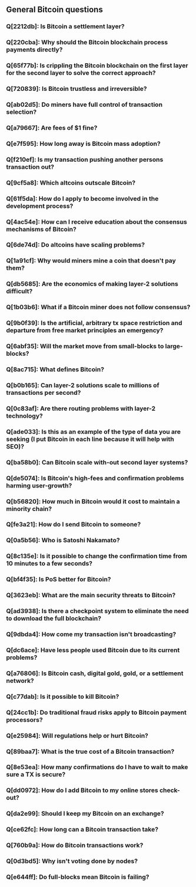 ## General Bitcoin questions

### Q[2212db]: Is Bitcoin a settlement layer?

### Q[220cba]: Why should the Bitcoin blockchain process payments directly?

### Q[65f77b]: Is crippling the Bitcoin blockchain on the first layer for the second layer to solve the correct approach?

### Q[720839]: Is Bitcoin trustless and irreversible?

### Q[ab02d5]: Do miners have full control of transaction selection?

### Q[a79667]: Are fees of $1 fine?

### Q[e7f595]: How long away is Bitcoin mass adoption?

### Q[f210ef]: Is my transaction pushing another persons transaction out?

### Q[9cf5a8]: Which altcoins outscale Bitcoin?

### Q[61f5da]: How do I apply to become involved in the development process?

### Q[4ac54e]: How can I receive education about the consensus mechanisms of Bitcoin?

### Q[6de74d]: Do altcoins have scaling problems?

### Q[1a91cf]: Why would miners mine a coin that doesn't pay them?

### Q[db5685]: Are the economics of making layer-2 solutions difficult?

### Q[1b03b6]: What if a Bitcoin miner does not follow consensus?

### Q[9b0f39]: Is the artificial, arbitrary tx space restriction and departure from free market principles an emergency?

### Q[6abf35]: Will the market move from small-blocks to large-blocks?

### Q[8ac715]: What defines Bitcoin?

### Q[b0b165]: Can layer-2 solutions scale to millions of transactions per second?

### Q[0c83af]: Are there routing problems with layer-2 technology?

### Q[ade033]: Is this as an example of the type of data you are seeking (I put Bitcoin in each line because it will help with SEO)?

### Q[ba58b0]: Can Bitcoin scale with-out second layer systems?

### Q[de5074]: Is Bitcoin's high-fees and confirmation problems harming user-growth?

### Q[b56820]: How much in Bitcoin would it cost to maintain a minority chain?

### Q[fe3a21]: How do I send Bitcoin to someone?

### Q[0a5b56]: Who is Satoshi Nakamato?

### Q[8c135e]: Is it possible to change the confirmation time from 10 minutes to a few seconds?

### Q[bf4f35]: Is PoS better for Bitcoin?

### Q[3623eb]: What are the main security threats to Bitcoin?

### Q[ad3938]: Is there a checkpoint system to eliminate the need to download the full blockchain?

### Q[9dbda4]: How come my transaction isn't broadcasting?

### Q[dc6ace]: Have less people used Bitcoin due to its current problems?

### Q[a76806]: Is Bitcoin cash, digital gold, gold, or a settlement network?

### Q[c77dab]: Is it possible to kill Bitcoin?

### Q[24cc1b]: Do traditional fraud risks apply to Bitcoin payment processors?

### Q[e25984]: Will regulations help or hurt Bitcoin?

### Q[89baa7]: What is the true cost of a Bitcoin transaction?

### Q[8e53ea]: How many confirmations do I have to wait to make sure a TX is secure?

### Q[dd0972]: How do I add Bitcoin to my online stores check-out?

### Q[da2e99]: Should I keep my Bitcoin on an exchange?

### Q[ce62fc]: How long can a Bitcoin transaction take?

### Q[760b9a]: How do Bitcoin transactions work?

### Q[0d3bd5]: Why isn't voting done by nodes?

### Q[e644ff]: Do full-blocks mean Bitcoin is failing?

